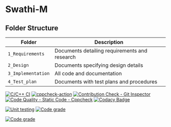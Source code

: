 # Swathi-M



## Folder Structure
Folder             | Description
-------------------| -----------------------------------------
`1_Requirements`   | Documents detailing requirements and research
`2_Design`         | Documents specifying design details
`3_Implementation` | All code and documentation
`4_Test_plan`      | Documents with test plans and procedures


[![C/C++ CI](https://github.com/Swathi2709/Swathi-M/actions/workflows/c-build.yml/badge.svg)](https://github.com/Swathi2709/Swathi-M/actions/workflows/c-build.yml)    [![cppcheck-action](https://github.com/Swathi2709/Swathi-M/actions/workflows/cppcheck.yml/badge.svg)](https://github.com/Swathi2709/Swathi-M/actions/workflows/cppcheck.yml)
    [![Contribution Check - Git Inspector](https://github.com/Swathi2709/Swathi-M/actions/workflows/gitinspector.yml/badge.svg)](https://github.com/Swathi2709/Swathi-M/actions/workflows/gitinspector.yml)    [![Code Quality - Static Code - Cppcheck](https://github.com/Swathi2709/Swathi-M/actions/workflows/cppcheck.yml/badge.svg)](https://github.com/Swathi2709/Swathi-M/actions/workflows/cppcheck.yml)    [![Codacy Badge](https://app.codacy.com/project/badge/Grade/543acbc3e0ef43f3a467efc752c7b85c)](https://www.codacy.com/gh/Swathi2709/Swathi-M/dashboard?utm_source=github.com&amp;utm_medium=referral&amp;utm_content=Swathi2709/Swathi-M&amp;utm_campaign=Badge_Grade)
  
  [![Unit testing](https://github.com/Swathi2709/Swathi-M/actions/workflows/unit_test.yml/badge.svg)](https://github.com/Swathi2709/Swathi-M/actions/workflows/unit_test.yml)
    [![Code grade](https://www.code-inspector.com/project/25053/score/svg)](https://frontend.code-inspector.com/public/project/25053/Swathi-M/dashboard)

[![Code grade](https://www.code-inspector.com/project/25053/status/svg)](https://frontend.code-inspector.com/public/project/25053/Swathi-M/dashboard)
